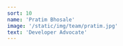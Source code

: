 ```yaml
---
sort: 10
name: 'Pratim Bhosale'
image: '/static/img/team/pratim.jpg'
text: 'Developer Advocate'
---
```

